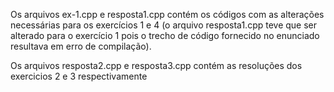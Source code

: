 Os arquivos ex-1.cpp e resposta1.cpp contém os códigos com as alterações necessárias para os exercícios 1 e 4 (o arquivo resposta1.cpp teve que ser alterado para o exercício 1 pois o trecho de código fornecido no enunciado resultava em erro de compilação).

Os arquivos resposta2.cpp e resposta3.cpp contém as resoluções dos exercicios 2 e 3 respectivamente

